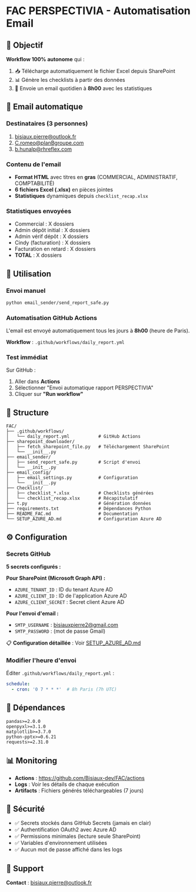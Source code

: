 # FAC PERSPECTIVIA - Automatisation Email

## 🎯 Objectif

**Workflow 100% autonome** qui :
1. 📥 Télécharge automatiquement le fichier Excel depuis SharePoint
2. 📊 Génère les checklists à partir des données
3. 📧 Envoie un email quotidien à **8h00** avec les statistiques

## 📧 Email automatique

### Destinataires (3 personnes)

1. bisiaux.pierre@outlook.fr
2. C.romeo@planBgroupe.com
3. b.hunalp@rhreflex.com

### Contenu de l'email

- **Format HTML** avec titres en **gras** (COMMERCIAL, ADMINISTRATIF, COMPTABILITÉ)
- **6 fichiers Excel (.xlsx)** en pièces jointes
- **Statistiques** dynamiques depuis `checklist_recap.xlsx`

### Statistiques envoyées

- Commercial : X dossiers
- Admin dépôt initial : X dossiers
- Admin vérif dépôt : X dossiers
- Cindy (facturation) : X dossiers
- Facturation en retard : X dossiers
- **TOTAL** : X dossiers

## 🚀 Utilisation

### Envoi manuel

```bash
python email_sender/send_report_safe.py
```

### Automatisation GitHub Actions

L'email est envoyé automatiquement tous les jours à **8h00** (heure de Paris).

**Workflow** : `.github/workflows/daily_report.yml`

### Test immédiat

Sur GitHub :
1. Aller dans **Actions**
2. Sélectionner "Envoi automatique rapport PERSPECTIVIA"
3. Cliquer sur **"Run workflow"**

## 📁 Structure

```
FAC/
├── .github/workflows/
│   └── daily_report.yml           # GitHub Actions
├── sharepoint_downloader/
│   ├── fetch_sharepoint_file.py   # Téléchargement SharePoint
│   └── __init__.py
├── email_sender/
│   ├── send_report_safe.py        # Script d'envoi
│   └── __init__.py
├── email_config/
│   ├── email_settings.py          # Configuration
│   └── __init__.py
├── Checklist/
│   ├── checklist_*.xlsx           # Checklists générées
│   └── checklist_recap.xlsx       # Récapitulatif
├── t.py                           # Génération données
├── requirements.txt               # Dépendances Python
├── README_FAC.md                  # Documentation
└── SETUP_AZURE_AD.md              # Configuration Azure AD
```

## ⚙️ Configuration

### Secrets GitHub

**5 secrets configurés :**

**Pour SharePoint (Microsoft Graph API) :**
- `AZURE_TENANT_ID` : ID du tenant Azure AD
- `AZURE_CLIENT_ID` : ID de l'application Azure AD
- `AZURE_CLIENT_SECRET` : Secret client Azure AD

**Pour l'envoi d'email :**
- `SMTP_USERNAME` : bisiauxpierre2@gmail.com
- `SMTP_PASSWORD` : (mot de passe Gmail)

📋 **Configuration détaillée** : Voir [SETUP_AZURE_AD.md](SETUP_AZURE_AD.md)

### Modifier l'heure d'envoi

Éditer `.github/workflows/daily_report.yml` :

```yaml
schedule:
  - cron: '0 7 * * *'  # 8h Paris (7h UTC)
```

## 🔧 Dépendances

```
pandas>=2.0.0
openpyxl>=3.1.0
matplotlib>=3.7.0
python-pptx>=0.6.21
requests>=2.31.0
```

## 📊 Monitoring

- **Actions** : https://github.com/Bisiaux-dev/FAC/actions
- **Logs** : Voir les détails de chaque exécution
- **Artifacts** : Fichiers générés téléchargeables (7 jours)

## 🔐 Sécurité

- ✅ Secrets stockés dans GitHub Secrets (jamais en clair)
- ✅ Authentification OAuth2 avec Azure AD
- ✅ Permissions minimales (lecture seule SharePoint)
- ✅ Variables d'environnement utilisées
- ✅ Aucun mot de passe affiché dans les logs

## 📧 Support

**Contact** : bisiaux.pierre@outlook.fr
